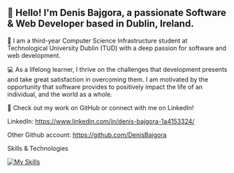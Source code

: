 ## 👋 Hello! I'm Denis Bajgora, a passionate Software & Web Developer based in Dublin, Ireland.

🏫 I am a third-year Computer Science Infrastructure student at Technological University Dublin (TUD) with a deep passion for software and web development. 

💻 As a lifelong learner, I thrive on the challenges that development presents and take great satisfaction in overcoming them. I am motivated by the opportunity that software provides to positively impact the life of an individual, and the world as a whole.

🧩 Check out my work on GitHub or connect with me on LinkedIn!

LinkedIn: https://www.linkedin.com/in/denis-bajgora-1a4153324/

Other Github account: https://github.com/DenisBajgora

Skills & Technologies

[![My Skills](https://skillicons.dev/icons?i=,html,css,js,php,c,java,mysql,figma,git,github)](https://skillicons.dev)

